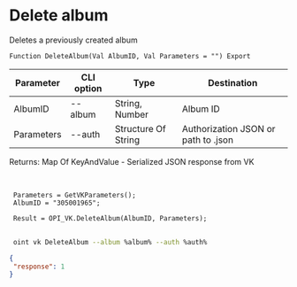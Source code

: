 ﻿---
sidebar_position: 6
---

# Delete album
 Deletes a previously created album



`Function DeleteAlbum(Val AlbumID, Val Parameters = "") Export`

 | Parameter | CLI option | Type | Destination |
 |-|-|-|-|
 | AlbumID | --album | String, Number | Album ID |
 | Parameters | --auth | Structure Of String | Authorization JSON or path to .json |

 
 Returns: Map Of KeyAndValue - Serialized JSON response from VK

<br/>




```bsl title="Code example"
 Parameters = GetVKParameters();
 AlbumID = "305001965";
 
 Result = OPI_VK.DeleteAlbum(AlbumID, Parameters);
```
	


```sh title="CLI command example"
 
 oint vk DeleteAlbum --album %album% --auth %auth%

```

```json title="Result"
{
 "response": 1
}
```
